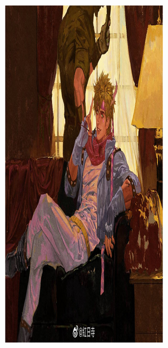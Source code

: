 <p align="center">
  <img width="1080" height="1080" src="https://github.com/AndIknowwheretolookk/AndIknowwheretolookk/blob/main/Caesar.Anthonio.Zeppeli.full.3013893.jpg?raw=true"
